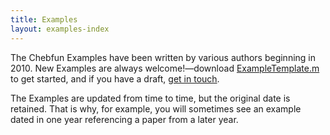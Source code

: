 ```yaml
---
title: Examples
layout: examples-index
---
```


The Chebfun Examples have been written by various authors beginning in 2010.
New Examples are always welcome!&mdash;download [ExampleTemplate.m][1] to get started,
and if you have a draft, [get in touch](../support/).

The Examples are updated from time to time, but the original date is retained.
That is why, for example, you will sometimes see an example dated in one year
referencing a paper from a later year.

[1]: ExampleTemplate.m
